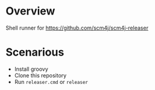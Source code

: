 # Overview

Shell runner for https://github.com/scm4j/scm4j-releaser

# Scenarious

- Install groovy
- Clone this repository
- Run `releaser.cmd` or `releaser`
